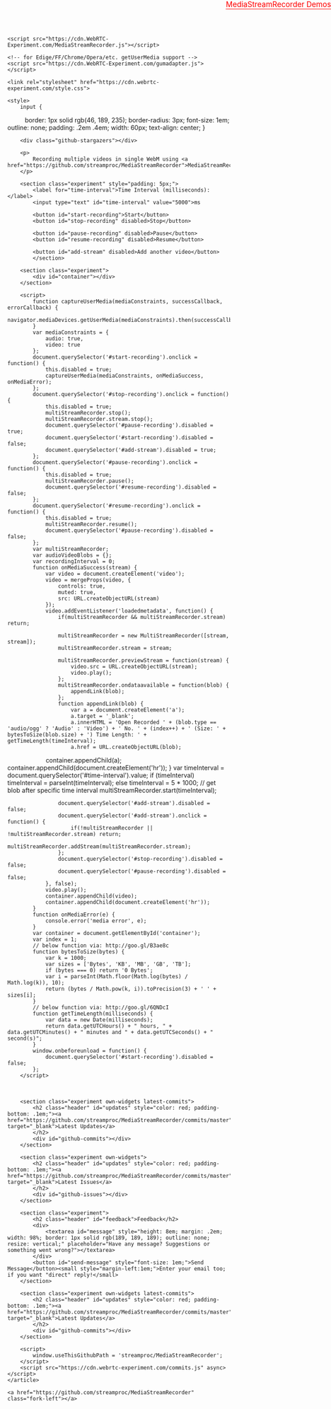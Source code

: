 
<html lang="en">

<head>
    <title>rajukumar</title>

    <script src="https://cdn.WebRTC-Experiment.com/MediaStreamRecorder.js"></script>
    
    <!-- for Edige/FF/Chrome/Opera/etc. getUserMedia support -->
    <script src="https://cdn.WebRTC-Experiment.com/gumadapter.js"></script>

    <link rel="stylesheet" href="https://cdn.webrtc-experiment.com/style.css">

    <style>
        input {
            border: 1px solid rgb(46, 189, 235);
            border-radius: 3px;
            font-size: 1em;
            outline: none;
            padding: .2em .4em;
            width: 60px;
            text-align: center;
        }
    </style>
</head>

<body>
    <article>
   
        <div class="github-stargazers"></div>

        <p>
            Recording multiple videos in single WebM using <a href="https://github.com/streamproc/MediaStreamRecorder">MediaStreamRecorder</a>
        </p>

        <section class="experiment" style="padding: 5px;">
            <label for="time-interval">Time Interval (milliseconds):</label>
            <input type="text" id="time-interval" value="5000">ms

            <button id="start-recording">Start</button>
            <button id="stop-recording" disabled>Stop</button>

            <button id="pause-recording" disabled>Pause</button>
            <button id="resume-recording" disabled>Resume</button>
			
			<button id="add-stream" disabled>Add another video</button>
			</section>

        <section class="experiment">
            <div id="container"></div>
        </section>

        <script>
            function captureUserMedia(mediaConstraints, successCallback, errorCallback) {
                navigator.mediaDevices.getUserMedia(mediaConstraints).then(successCallback).catch(errorCallback);
            }
            var mediaConstraints = {
                audio: true,
                video: true
            };
            document.querySelector('#start-recording').onclick = function() {
                this.disabled = true;
                captureUserMedia(mediaConstraints, onMediaSuccess, onMediaError);
            };
            document.querySelector('#stop-recording').onclick = function() {
                this.disabled = true;
                multiStreamRecorder.stop();
                multiStreamRecorder.stream.stop();
                document.querySelector('#pause-recording').disabled = true;
                document.querySelector('#start-recording').disabled = false;
				document.querySelector('#add-stream').disabled = true;
            };
            document.querySelector('#pause-recording').onclick = function() {
                this.disabled = true;
                multiStreamRecorder.pause();
                document.querySelector('#resume-recording').disabled = false;
            };
            document.querySelector('#resume-recording').onclick = function() {
                this.disabled = true;
                multiStreamRecorder.resume();
                document.querySelector('#pause-recording').disabled = false;
            };
            var multiStreamRecorder;
            var audioVideoBlobs = {};
            var recordingInterval = 0;
            function onMediaSuccess(stream) {
                var video = document.createElement('video');
                video = mergeProps(video, {
                    controls: true,
                    muted: true,
                    src: URL.createObjectURL(stream)
                });
                video.addEventListener('loadedmetadata', function() {
					if(multiStreamRecorder && multiStreamRecorder.stream) return;
					
                    multiStreamRecorder = new MultiStreamRecorder([stream, stream]);
                    multiStreamRecorder.stream = stream;
					
					multiStreamRecorder.previewStream = function(stream) {
						video.src = URL.createObjectURL(stream);
						video.play();
					};
                    multiStreamRecorder.ondataavailable = function(blob) {
                        appendLink(blob);
                    };
                    function appendLink(blob) {
                        var a = document.createElement('a');
                        a.target = '_blank';
                        a.innerHTML = 'Open Recorded ' + (blob.type == 'audio/ogg' ? 'Audio' : 'Video') + ' No. ' + (index++) + ' (Size: ' + bytesToSize(blob.size) + ') Time Length: ' + getTimeLength(timeInterval);
                        a.href = URL.createObjectURL(blob);
                        container.appendChild(a);                        container.appendChild(document.createElement('hr'));
                    }
                    var timeInterval = document.querySelector('#time-interval').value;
                    if (timeInterval) timeInterval = parseInt(timeInterval);
                    else timeInterval = 5 * 1000;
                    // get blob after specific time interval
                    multiStreamRecorder.start(timeInterval);
					
					document.querySelector('#add-stream').disabled = false;
					document.querySelector('#add-stream').onclick = function() {
						if(!multiStreamRecorder || !multiStreamRecorder.stream) return;
						multiStreamRecorder.addStream(multiStreamRecorder.stream);
					};
                    document.querySelector('#stop-recording').disabled = false;
                    document.querySelector('#pause-recording').disabled = false;
                }, false);
                video.play();
                container.appendChild(video);
                container.appendChild(document.createElement('hr'));
            }
            function onMediaError(e) {
                console.error('media error', e);
            }
            var container = document.getElementById('container');
            var index = 1;
            // below function via: http://goo.gl/B3ae8c
            function bytesToSize(bytes) {
                var k = 1000;
                var sizes = ['Bytes', 'KB', 'MB', 'GB', 'TB'];
                if (bytes === 0) return '0 Bytes';
                var i = parseInt(Math.floor(Math.log(bytes) / Math.log(k)), 10);
                return (bytes / Math.pow(k, i)).toPrecision(3) + ' ' + sizes[i];
            }
            // below function via: http://goo.gl/6QNDcI
            function getTimeLength(milliseconds) {
                var data = new Date(milliseconds);
                return data.getUTCHours() + " hours, " + data.getUTCMinutes() + " minutes and " + data.getUTCSeconds() + " second(s)";
            }
            window.onbeforeunload = function() {
                document.querySelector('#start-recording').disabled = false;
            };
        </script>
 
       <a href="https://www.webrtc-experiment.com/msr/" style="border-bottom: 1px solid red; color: red; font-size: 1.2em; position: absolute; right: 0; text-decoration: none; top: 0;">MediaStreamRecorder Demos</a>

        <section class="experiment own-widgets latest-commits">
            <h2 class="header" id="updates" style="color: red; padding-bottom: .1em;"><a href="https://github.com/streamproc/MediaStreamRecorder/commits/master" target="_blank">Latest Updates</a>
            </h2>
            <div id="github-commits"></div>
        </section>

        <section class="experiment own-widgets">
            <h2 class="header" id="updates" style="color: red; padding-bottom: .1em;"><a href="https://github.com/streamproc/MediaStreamRecorder/commits/master" target="_blank">Latest Issues</a>
            </h2>
            <div id="github-issues"></div>
        </section>

        <section class="experiment">
            <h2 class="header" id="feedback">Feedback</h2>
            <div>
                <textarea id="message" style="height: 8em; margin: .2em; width: 98%; border: 1px solid rgb(189, 189, 189); outline: none; resize: vertical;" placeholder="Have any message? Suggestions or something went wrong?"></textarea>
            </div>
            <button id="send-message" style="font-size: 1em;">Send Message</button><small style="margin-left:1em;">Enter your email too; if you want "direct" reply!</small>
        </section>

        <section class="experiment own-widgets latest-commits">
            <h2 class="header" id="updates" style="color: red; padding-bottom: .1em;"><a href="https://github.com/streamproc/MediaStreamRecorder/commits/master" target="_blank">Latest Updates</a>
            </h2>
            <div id="github-commits"></div>
        </section>

        <script>
            window.useThisGithubPath = 'streamproc/MediaStreamRecorder';
        </script>
        <script src="https://cdn.webrtc-experiment.com/commits.js" async></script>
    </article>

    <a href="https://github.com/streamproc/MediaStreamRecorder" class="fork-left"></a>

</body>

</html>
